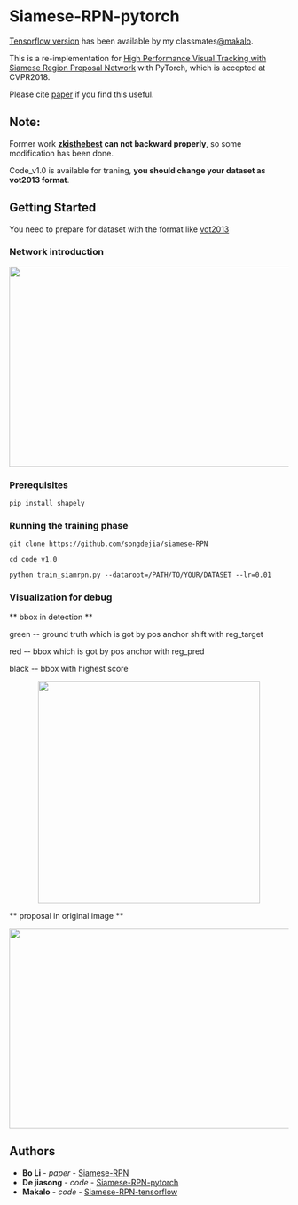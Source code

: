# Siamese-RPN-pytorch
[Tensorflow version](https://github.com/makalo/Siamese-RPN-tensorflow.git) has been available by my classmates[@makalo](https://github.com/makalo).

This is a re-implementation for [High Performance Visual Tracking with Siamese Region Proposal Network](http://openaccess.thecvf.com/content_cvpr_2018/papers/Li_High_Performance_Visual_CVPR_2018_paper.pdf) with PyTorch, which is accepted at CVPR2018. 

Please cite [paper](https://arxiv.org/abs/1704.03155v2) if you find this useful. 

## Note:
Former work **[zkisthebest](https://github.com/zkisthebest/Siamese-RPN) can not backward properly**, so some modification has been done. 

Code_v1.0 is available for traning, **you should change your dataset as vot2013 format**.

## Getting Started
You need to prepare for dataset with the format like [vot2013](http://www.votchallenge.net/vot2013/)

### Network introduction
<div align=center><img width="640" height="360" src="https://github.com/songdejia/siamese-RPN/blob/master/screenshot/network.png"/></div>


### Prerequisites

```
pip install shapely
```


### Running the training phase 

```
git clone https://github.com/songdejia/siamese-RPN

cd code_v1.0

python train_siamrpn.py --dataroot=/PATH/TO/YOUR/DATASET --lr=0.01
```

### Visualization for debug

** bbox in detection ** 

green -- ground truth which is got by pos anchor shift with reg_target

red   -- bbox which is got by pos anchor with reg_pred

black -- bbox with highest score

<div align=center><img width="400" height="400" src="https://github.com/songdejia/siamese-RPN/blob/master/screenshot/bbox_in_detection.jpg"/></div>


** proposal in original image **
<div align=center><img width="640" height="360" src="https://github.com/songdejia/siamese-RPN/blob/master/screenshot/bbox_in_origin.jpg"/></div>


## Authors

* **Bo Li** - *paper* - [Siamese-RPN](http://openaccess.thecvf.com/content_cvpr_2018/papers/Li_High_Performance_Visual_CVPR_2018_paper.pdf)
* **De jiasong** - *code* - [Siamese-RPN-pytorch](https://github.com/songdejia/siamese-RPN)
* **Makalo**     - *code* - [Siamese-RPN-tensorflow](https://github.com/makalo/Siamese-RPN-tensorflow.git)











